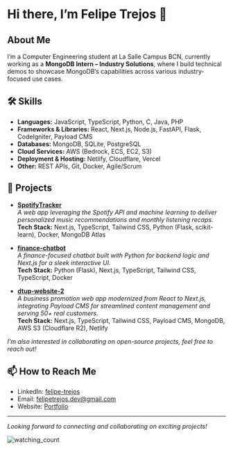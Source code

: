 # Hi there, I’m Felipe Trejos 👋

## About Me

I’m a Computer Engineering student at La Salle Campus BCN, currently working as a **MongoDB Intern – Industry Solutions**, where I build technical demos to showcase MongoDB’s capabilities across various industry-focused use cases.

## 🛠️ Skills

- **Languages:** JavaScript, TypeScript, Python, C, Java, PHP  
- **Frameworks & Libraries:** React, Next.js, Node.js, FastAPI, Flask, CodeIgniter, Payload CMS  
- **Databases:** MongoDB, SQLite, PostgreSQL  
- **Cloud Services:** AWS (Bedrock, ECS, EC2, S3)  
- **Deployment & Hosting:** Netlify, Cloudflare, Vercel  
- **Other:** REST APIs, Git, Docker, Agile/Scrum

## 🚀 Projects

- **[SpotifyTracker](https://github.com/Feli05/SpotifyTracker)**  
  *A web app leveraging the Spotify API and machine learning to deliver personalized music recommendations and monthly listening recaps.*  
  **Tech Stack:** Next.js, TypeScript, Tailwind CSS, Python (Flask, scikit-learn), Docker, MongoDB Atlas

- **[finance-chatbot](https://github.com/Feli05/finance-chatbot)**  
  *A finance-focused chatbot built with Python for backend logic and Next.js for a sleek interactive UI.*  
  **Tech Stack:** Python (Flask), Next.js, TypeScript, Tailwind CSS, TypeScript, Docker

- **[dtup-website-2](https://github.com/Feli05/dtup-website-2)**  
  *A business promotion web app modernized from React to Next.js, integrating Payload CMS for streamlined content management and serving 50+ real customers.*  
  **Tech Stack:** Next.js, TypeScript, Tailwind CSS, Payload CMS, MongoDB, AWS S3 (Cloudflare R2), Netlify

_I’m also interested in collaborating on open-source projects, feel free to reach out!_

## 📫 How to Reach Me

- LinkedIn: [felipe-trejos](https://www.linkedin.com/in/felipe-trejos-264186286)  
- Email: felipetrejos.dev@gmail.com  
- Website: [Portfolio](https://felitrejos.com/)

---

_Looking forward to connecting and collaborating on exciting projects!_

<img src="https://komarev.com/ghpvc/?username=feli05&color=brightgreen" alt="watching_count" />

